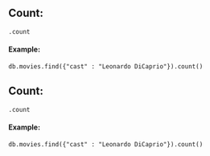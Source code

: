 ## Count:
```
.count
```
#### Example:
```
db.movies.find({"cast" : "Leonardo DiCaprio"}).count()
```
## Count:
```
.count
```
#### Example:
```
db.movies.find({"cast" : "Leonardo DiCaprio"}).count()
```
